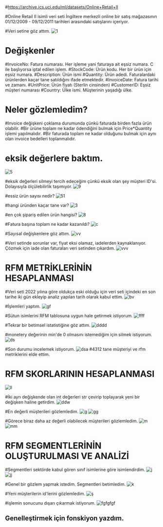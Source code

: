 #https://archive.ics.uci.edu/ml/datasets/Online+Retail+II

#Online Retail II isimli veri seti İngiltere merkezli online bir satış mağazasının 01/12/2009 - 09/12/2011 tarihleri arasındaki satışlarını içeriyor.

#Veri setine göz attım.
![1](https://user-images.githubusercontent.com/101973346/164128665-417315fb-bab3-4ab4-97fb-7d700b74ea06.png)

# Değişkenler
#InvoiceNo: Fatura numarası. Her işleme yani faturaya ait eşsiz numara. C ile başlıyorsa iptal edilen işlem.
#StockCode: Ürün kodu. Her bir ürün için eşsiz numara.
#Description: Ürün ismi
#Quantity: Ürün adedi. Faturalardaki ürünlerden kaçar tane satıldığını ifade etmektedir.
#InvoiceDate: Fatura tarihi ve zamanı.
#UnitPrice: Ürün fiyatı (Sterlin cinsinden)
#CustomerID: Eşsiz müşteri numarası
#Country: Ülke ismi. Müşterinin yaşadığı ülke.

# Neler gözlemledim?
#Invoice değişkeni çoklama durumunda çünkü faturada birden fazla ürün olabilir.
#Bir ürüne toplam ne kadar ödendiğini bulmak için Price*Quantity işlemi yapılmalıdır.
#Bir faturada toplam ne kadar olduğunu bulmak için aynı olan invoice bedelleri toplanmalıdır.

# eksik değerlere baktım.
![5](https://user-images.githubusercontent.com/101973346/164128801-b77bbea6-892b-4751-a4a2-8895bce85792.png)

#eksik değerleri silmeyi tercih edeceğim çünkü eksik olan şey müşteri ID'si. Dolayısıyla ölçülebilirlik taşımıyor.
![9](https://user-images.githubusercontent.com/101973346/164128887-f31bd0a5-178e-445d-9241-6af5bdc543e5.png)

#essiz ürün sayısı nedir?
![51](https://user-images.githubusercontent.com/101973346/164128954-a7e68676-a27d-4922-a532-ba7e5e7a5d99.png)

#hangi üründen kaçar tane var?
![3](https://user-images.githubusercontent.com/101973346/164129119-5f879085-9c68-49da-941d-d03969980c42.png)

#en çok şipariş edilen ürün hangisi?
![8](https://user-images.githubusercontent.com/101973346/164129085-384759e9-594e-4b80-a86b-d667805a23d2.png)

#Fatura başına toplam ne kadar kazanıldı?
![c](https://user-images.githubusercontent.com/101973346/164129187-d7828409-21f2-410f-aee7-314ef3808055.png)

#Sayısal değişkenlere göz attım.
![vv](https://user-images.githubusercontent.com/101973346/164129273-c39d86ab-369e-47d1-8d5d-0ace35f89ec2.png)

#Veri setinde sorunlar var, fiyat eksi olamaz, iadelerden kaynaklanıyor. Çözmek için iade olan faturaları veri setinden çıkardım.
![vvv](https://user-images.githubusercontent.com/101973346/164129355-e5b2ce03-68c8-473b-adf4-192d10683e31.png)

# RFM METRİKLERİNİN HESAPLANMASI

#Veri seti 2022 yılına göre oldukça eski olduğu için veri seti içindeki en son tarihe iki gün ekleyip analiz yapılan tarih olarak kabul ettim.
![bv](https://user-images.githubusercontent.com/101973346/164129440-aa6444a6-69f0-4432-8262-3360cc889d5e.png)

#İşlemleri yaptım.
![gf](https://user-images.githubusercontent.com/101973346/164129507-2ca5b22c-bee0-4930-ba00-d4ae2ec6e311.png)

#Sütun isimlerini RFM tablosuna uygun hale getirmek istiyorum.
![ffff](https://user-images.githubusercontent.com/101973346/164129609-d4e5c849-b8f0-41ec-af59-8732b9a29866.png)

#Tekrar bir betimsel istatistiğine göz attım.
![dddd](https://user-images.githubusercontent.com/101973346/164129679-59d2ab82-facc-477e-b137-d2ded8063021.png)

#monetery değerinin min'de 0 olmasını istemediğim için silmek istiyorum.
![ds](https://user-images.githubusercontent.com/101973346/164129798-2df88e9e-f27c-4816-801f-64ecb6d7661c.png)

#Son durumu incelemek istiyorum. 
![dsa](https://user-images.githubusercontent.com/101973346/164129853-f54b0946-6398-44ef-933f-47745ffeff23.png)
#4312 tane müşteriyi ve rfm metriklerini elde ettim.


# RFM SKORLARININ HESAPLANMASI

![ll](https://user-images.githubusercontent.com/101973346/164129952-0555e130-1bdd-469c-85ea-651467d343c6.png)

#İki ayrı değişkende olan int değerleri str çevirip toplayarak yeni bir değişken haline getirdim.
![ddw](https://user-images.githubusercontent.com/101973346/164130066-1c0cd361-d7b6-4aac-8964-b167a70895e9.png)

#En değerli müşterileri gözlemledim.
![g](https://user-images.githubusercontent.com/101973346/164130193-ce887f3b-1a7b-44e7-b12f-1b4627300385.png)
![gg](https://user-images.githubusercontent.com/101973346/164130205-f2db11e5-01b5-4156-986f-98fc327c8d50.png)

#Görece biraz daha az değerli olabilecek müşterileri gözlemledim.
![m](https://user-images.githubusercontent.com/101973346/164130301-3597bbff-c53a-4fb6-ad3c-c65c91c0a15f.png)
![mm](https://user-images.githubusercontent.com/101973346/164130311-ff8bd5e2-bb9e-47e2-b991-364611226fe0.png)

# RFM SEGMENTLERİNİN OLUŞTURULMASI VE ANALİZİ

#Segmentleri sektörde kabul gören sınıf isimlerine göre isimlendirdim.
![j](https://user-images.githubusercontent.com/101973346/164130531-ef0bf7ae-4b5a-4da0-9b9b-d1ca1e9994c4.png)
![jj](https://user-images.githubusercontent.com/101973346/164130545-ca716821-ec6a-4b3a-9fa5-d02648ac7094.png)

#Genel bir gözlem yapmak istedim. Segmentleri betimledim.
![k](https://user-images.githubusercontent.com/101973346/164130729-d71559ee-0fd7-43e3-8647-f0ccd755f555.png)

#Yeni müşterilerin id'lerini gözlemledim.
![ş](https://user-images.githubusercontent.com/101973346/164130804-cbba522b-13e2-45da-8447-d600a1659ef4.png)

#işlemin sonucunu dışarı çıkarmak istiyorum.
![fgfgfgf](https://user-images.githubusercontent.com/101973346/164130866-fd152896-3d80-4589-9b46-7ec4a7c78831.png)


## Genelleştirmek için fonskiyon yazdım. ##

